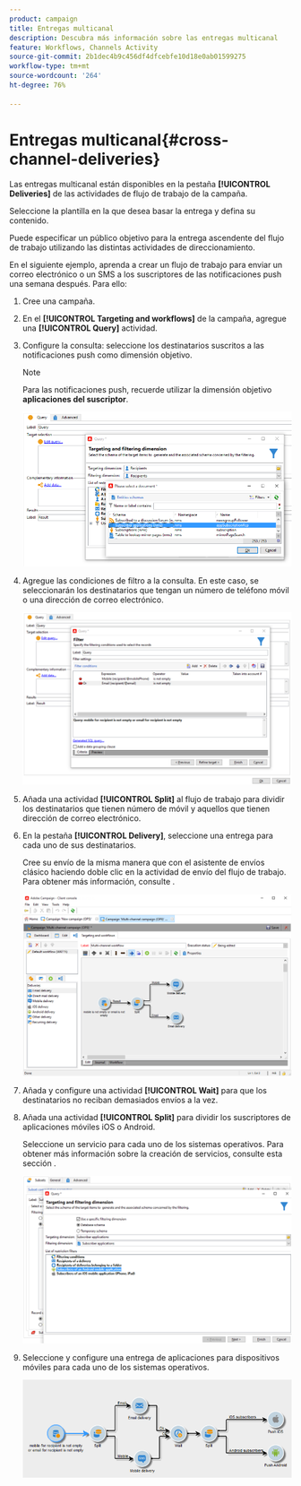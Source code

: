 ```yaml
---
product: campaign
title: Entregas multicanal
description: Descubra más información sobre las entregas multicanal
feature: Workflows, Channels Activity
source-git-commit: 2b1dec4b9c456df4dfcebfe10d18e0ab01599275
workflow-type: tm+mt
source-wordcount: '264'
ht-degree: 76%

---
```


# Entregas multicanal{#cross-channel-deliveries}

Las entregas multicanal están disponibles en la pestaña **[!UICONTROL Deliveries]** de las actividades de flujo de trabajo de la campaña.[](campaign-workflows.md)

Seleccione la plantilla en la que desea basar la entrega y defina su contenido.

Puede especificar un público objetivo para la entrega ascendente del flujo de trabajo utilizando las distintas actividades de direccionamiento.

En el siguiente ejemplo, aprenda a crear un flujo de trabajo para enviar un correo electrónico o un SMS a los suscriptores de las notificaciones push una semana después. Para ello:

1. Cree una campaña.
1. En el **[!UICONTROL Targeting and workflows]** de la campaña, agregue una **[!UICONTROL Query]** actividad.
1. Configure la consulta: seleccione los destinatarios suscritos a las notificaciones push como dimensión objetivo.

   >[!NOTE]
   >
   >Para las notificaciones push, recuerde utilizar la dimensión objetivo **aplicaciones del suscriptor**.

   ![](assets/cross_channel_delivery_1.png)

1. Agregue las condiciones de filtro a la consulta. En este caso, se seleccionarán los destinatarios que tengan un número de teléfono móvil o una dirección de correo electrónico.

   ![](assets/cross_channel_delivery_2.png)

1. Añada una actividad **[!UICONTROL Split]** al flujo de trabajo para dividir los destinatarios que tienen número de móvil y aquellos que tienen dirección de correo electrónico.
1. En la pestaña **[!UICONTROL Delivery]**, seleccione una entrega para cada uno de sus destinatarios.

   Cree su envío de la misma manera que con el asistente de envíos clásico haciendo doble clic en la actividad de envío del flujo de trabajo. Para obtener más información, consulte  .

   ![](assets/cross_channel_delivery_3.png)

1. Añada y configure una actividad **[!UICONTROL Wait]** para que los destinatarios no reciban demasiados envíos a la vez.
1. Añada una actividad **[!UICONTROL Split]** para dividir los suscriptores de aplicaciones móviles iOS o Android.

   Seleccione un servicio para cada uno de los sistemas operativos. Para obtener más información sobre la creación de servicios, consulte esta sección .

   ![](assets/cross_channel_delivery_4.png)

1. Seleccione y configure una entrega de aplicaciones para dispositivos móviles para cada uno de los sistemas operativos.

   ![](assets/cross_channel_delivery_5.png)

